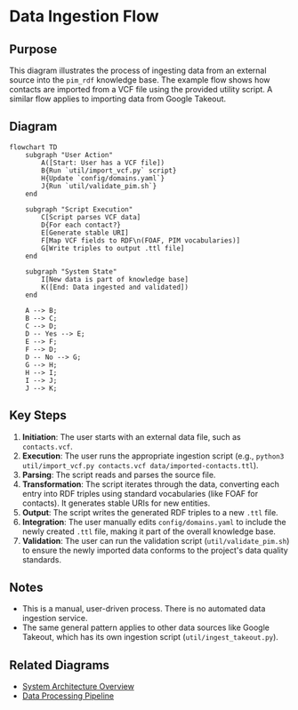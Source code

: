 # Data Ingestion Flow

## Purpose
This diagram illustrates the process of ingesting data from an external source into the `pim_rdf` knowledge base. The example flow shows how contacts are imported from a VCF file using the provided utility script. A similar flow applies to importing data from Google Takeout.

## Diagram
```mermaid
flowchart TD
    subgraph "User Action"
        A([Start: User has a VCF file])
        B{Run `util/import_vcf.py` script}
        H{Update `config/domains.yaml`}
        J{Run `util/validate_pim.sh`}
    end

    subgraph "Script Execution"
        C[Script parses VCF data]
        D{For each contact?}
        E[Generate stable URI]
        F[Map VCF fields to RDF\n(FOAF, PIM vocabularies)]
        G[Write triples to output .ttl file]
    end

    subgraph "System State"
        I[New data is part of knowledge base]
        K([End: Data ingested and validated])
    end

    A --> B;
    B --> C;
    C --> D;
    D -- Yes --> E;
    E --> F;
    F --> D;
    D -- No --> G;
    G --> H;
    H --> I;
    I --> J;
    J --> K;
```

## Key Steps
1.  **Initiation**: The user starts with an external data file, such as `contacts.vcf`.
2.  **Execution**: The user runs the appropriate ingestion script (e.g., `python3 util/import_vcf.py contacts.vcf data/imported-contacts.ttl`).
3.  **Parsing**: The script reads and parses the source file.
4.  **Transformation**: The script iterates through the data, converting each entry into RDF triples using standard vocabularies (like FOAF for contacts). It generates stable URIs for new entities.
5.  **Output**: The script writes the generated RDF triples to a new `.ttl` file.
6.  **Integration**: The user manually edits `config/domains.yaml` to include the newly created `.ttl` file, making it part of the overall knowledge base.
7.  **Validation**: The user can run the validation script (`util/validate_pim.sh`) to ensure the newly imported data conforms to the project's data quality standards.

## Notes
- This is a manual, user-driven process. There is no automated data ingestion service.
- The same general pattern applies to other data sources like Google Takeout, which has its own ingestion script (`util/ingest_takeout.py`).

## Related Diagrams
- [System Architecture Overview](../architecture/system-overview.md)
- [Data Processing Pipeline](./data-pipeline.md)
